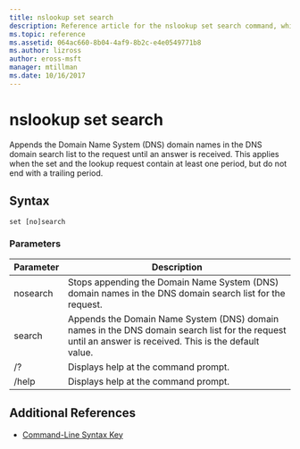 ```yaml
---
title: nslookup set search
description: Reference article for the nslookup set search command, which appends the Domain Name System (DNS) domain names in the DNS domain search list to the request until an answer is received.
ms.topic: reference
ms.assetid: 064ac660-8b04-4af9-8b2c-e4e0549771b8
ms.author: lizross
author: eross-msft
manager: mtillman
ms.date: 10/16/2017
---
```


# nslookup set search

Appends the Domain Name System (DNS) domain names in the DNS domain search list to the request until an answer is received. This applies when the set and the lookup request contain at least one period, but do not end with a trailing period.

## Syntax

```
set [no]search
```

### Parameters

| Parameter | Description |
| --------- | ----------- |
| nosearch | Stops appending the Domain Name System (DNS) domain names in the DNS domain search list for the request. |
| search | Appends the Domain Name System (DNS) domain names in the DNS domain search list for the request until an answer is received. This is the default value. |
| /? | Displays help at the command prompt. |
| /help | Displays help at the command prompt. |

## Additional References

- [Command-Line Syntax Key](command-line-syntax-key.md)

